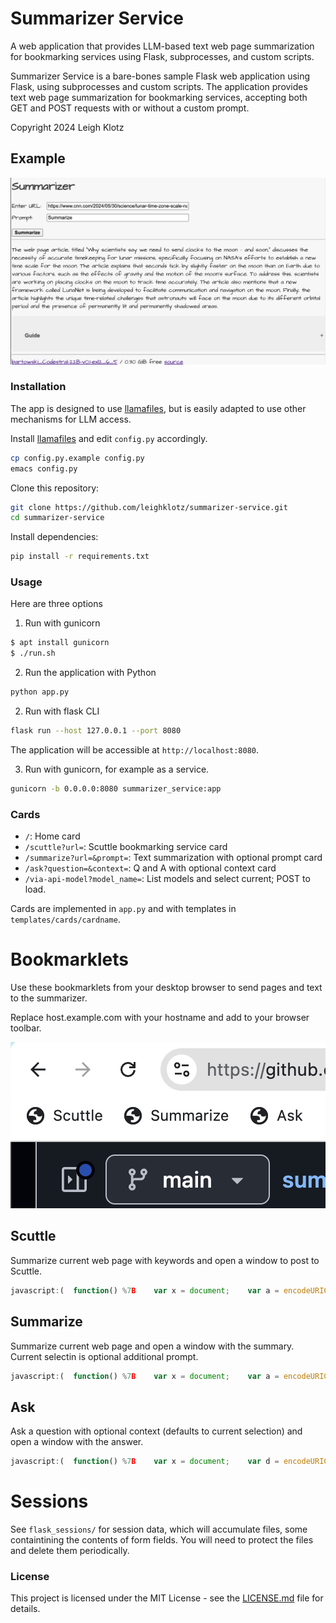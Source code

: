 # Summarizer Service
A web application that provides LLM-based text web page summarization for bookmarking services using Flask, subprocesses, and custom scripts.

Summarizer Service is a bare-bones sample Flask web application using Flask, using subprocesses and custom scripts.
The application provides text web page summarization for bookmarking services, accepting both GET and POST requests with or without a custom prompt.

Copyright 2024 Leigh Klotz

## Example

![Summarizer Screenshot](docs/summarizer-screenshot.png)

### Installation
The app is designed to use  <a href="https://github.com/leighklotz/llamafiles">llamafiles</a>, but is easily adapted to use other mechanisms for LLM access.

Install <a href="https://github.com/leighklotz/llamafiles">llamafiles</a> and edit `config.py` accordingly.
```bash
cp config.py.example config.py
emacs config.py
```

Clone this repository:
```bash
git clone https://github.com/leighklotz/summarizer-service.git
cd summarizer-service

```
Install dependencies:
```bash
pip install -r requirements.txt
```

### Usage
Here are three options

1. Run with gunicorn
```bash
$ apt install gunicorn
$ ./run.sh
```

2. Run the application with Python

```bash
python app.py

```

2. Run with flask CLI

```bash
flask run --host 127.0.0.1 --port 8080
```

The application will be accessible at `http://localhost:8080`.

3. Run with gunicorn, for example as a service.

```bash
gunicorn -b 0.0.0.0:8080 summarizer_service:app
```

### Cards
- `/`: Home card
- `/scuttle?url=`: Scuttle bookmarking service card
- `/summarize?url=&prompt=`: Text summarization with optional prompt card
- `/ask?question=&context=`: Q and A with optional context card
- `/via-api-model?model_name=`: List models and select current; POST to load.

Cards are implemented in `app.py` and with templates in `templates/cards/cardname`.

# Bookmarklets
Use these bookmarklets from your desktop browser to send pages and text to the summarizer.

Replace host.example.com with your hostname and add to your browser toolbar.

![Bookmarklet Screenshot](docs/bookmarklet/bookmarklet.png)


## Scuttle
Summarize current web page with keywords and open a window to post to Scuttle.

```javascript
javascript:(  function() %7B    var x = document;    var a = encodeURIComponent(x.location.href);    var d = encodeURIComponent(window.getSelection());    open('https://host.example.com/card/scuttle?url=%27%20+%20a%20+%20%27&prompt=%27%20+%20d,%20%27SemanticScuttle%20-%20example.com%27,%20%27modal=1,status=0,scrollbars=1,toolbar=0,resizable=1,width=790,height=465,left=%27%20+%20(screen.width-790)/2%20+%20%27,top=%27%20+%20(screen.height-425)/2);%20%20%7D)();
```

## Summarize
Summarize current web page and open a window with the summary. Current selectin is optional additional prompt.

```javascript
javascript:(  function() %7B    var x = document;    var a = encodeURIComponent(x.location.href);    var d = encodeURIComponent(window.getSelection());    open('https://host.example.com/card/summarize?url=%27%20+%20a%20+%20%27&prompt=%27%20+%20d,%20%27Summarize20-%20example.com%27,%20%27modal=1,status=0,scrollbars=1,toolbar=0,resizable=1,width=790,height=465,left=%27%20+%20(screen.width-790)/2%20+%20%27,top=%27%20+%20(screen.height-425)/2);%20%20%7D)();
```

## Ask
Ask a question with optional context (defaults to current selection) and open a window with the answer.

```javascript
javascript:(  function() %7B    var x = document;    var d = encodeURIComponent(window.getSelection()).replace(/%20/g, '+');    open('https://nuc1-psy.klotz.me/card/ask?question=context=%27%20+%20d,%20%27Ask20-%20example.com%27,%20%27modal=1,status=0,scrollbars=1,toolbar=0,resizable=1,width=790,height=465,left=%27%20+%20(screen.width-790)/2%20+%20%27,top=%27%20+%20(screen.height-425)/2);%20%20%7D)();
```

# Sessions
See `flask_sessions/` for session data, which will accumulate files, some containtining the contents of form fields. You will need to protect the files and delete them periodically.

### License
This project is licensed under the MIT License - see the [LICENSE.md](LICENSE.md) file for details.

